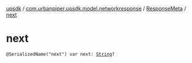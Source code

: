 [upsdk](../../index.md) / [com.urbanpiper.upsdk.model.networkresponse](../index.md) / [ResponseMeta](index.md) / [next](./next.md)

# next

`@SerializedName("next") var next: `[`String`](https://kotlinlang.org/api/latest/jvm/stdlib/kotlin/-string/index.html)`?`
